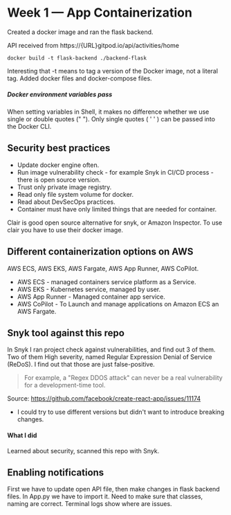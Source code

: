 # Week 1 — App Containerization

Created a docker image and ran the flask backend.

API received from https://{URL}gitpod.io/api/activities/home

`docker build -t flask-backend ./backend-flask`

Interesting that -t means to tag a version of the Docker image, not a literal tag.
Added docker files and docker-compose files.
##### Docker environment variables pass
When setting variables in Shell, it makes no difference whether we use single or double quotes (" "). Only single quotes ( ' ' ) can be passed into the Docker CLI.

## Security best practices
* Update docker engine often.
* Run image vulnerability check - for example Snyk in CI/CD process - there is open source version.
* Trust only private image registry.
* Read only file system volume for docker.
* Read about DevSecOps practices.
* Container must have only limited things that are needed for container.

Clair is good open source alternative for snyk, or Amazon Inspector. To use clair you have to use their docker image.

## Different containerization options on AWS
AWS ECS, AWS EKS, AWS Fargate, AWS App Runner, AWS CoPilot.
* AWS ECS - managed containers service platform as a Service.
* AWS EKS - Kubernetes service, managed by user.
* AWS App Runner - Managed container app service.
* AWS CoPilot - To Launch and manage applications on Amazon ECS an AWS Fargate.

## Snyk tool against this repo
In Snyk I ran project check against vulnerabilities, and find out 3 of them. Two of them High severity, named Regular Expression Denial of Service (ReDoS). I find out that those are just false-positive.
> For example, a "Regex DDOS attack" can never be a real vulnerability for a development-time tool.

Source: https://github.com/facebook/create-react-app/issues/11174
* I could try to use different versions but didn't want to introduce breaking changes.
#### What I did
Learned about security, scanned this repo with Snyk.

## Enabling notifications
First we have to update open API file, then make changes in flask backend files. In App.py we have to import it. Need to make sure that classes, naming are correct. Terminal logs show where are issues.